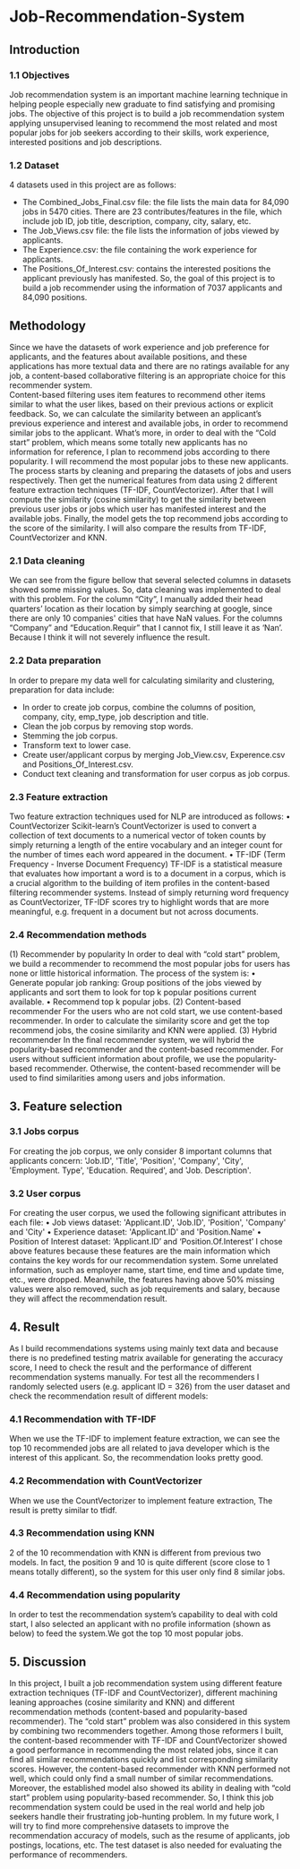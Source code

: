 # Job-Recommendation-System
## Introduction
### 1.1	Objectives
Job recommendation system is an important machine learning technique in helping people especially new graduate to find satisfying and promising jobs. The objective of this project is to build a job recommendation system applying unsupervised leaning to recommend the most related and most popular jobs for job seekers according to their skills, work experience, interested positions and job descriptions. 
### 1.2	Dataset
   4 datasets used in this project are as follows:
- The Combined_Jobs_Final.csv file: the file lists the main data for 84,090 jobs in 5470 cities. There are 23 contributes/features in the file, which include job ID, job title, description, company, city, salary, etc.
- The Job_Views.csv file: the file lists the information of jobs viewed by applicants. 
- The Experience.csv: the file containing the work experience for applicants.
- The Positions_Of_Interest.csv: contains the interested positions the applicant previously has manifested.
   So, the goal of this project is to build a job recommender using the information of 7037 applicants and 84,090 positions.
   
## Methodology
   Since we have the datasets of work experience and job preference for applicants, and the features about available positions, and these applications has more textual data and there are no ratings available for any job, a content-based collaborative filtering is an appropriate choice for this recommender system.  
   Content-based filtering uses item features to recommend other items similar to what the user likes, based on their previous actions or explicit feedback. So, we can calculate the similarity between an applicant’s previous experience and interest and available jobs, in order to recommend similar jobs to the applicant. What’s more, in order to deal with the “Cold start” problem, which means some totally new applicants has no information for reference, I plan to recommend jobs according to there popularity. I will recommend the most popular jobs to these new applicants.  
   The process starts by cleaning and preparing the datasets of jobs and users respectively. Then get the numerical features from data using 2 different feature extraction techniques (TF-IDF, CountVectorizer). After that I will compute the similarity (cosine similarity) to get the similarity between previous user jobs or jobs which user has manifested interest and the available jobs. Finally, the model gets the top recommend jobs according to the score of the similarity. I will also compare the results from TF-IDF, CountVectorizer and KNN.
### 2.1	Data cleaning
   We can see from the figure bellow that several selected columns in datasets showed some missing values. So, data cleaning was implemented to deal with this problem. For the column “City”, I manually added their head quarters’ location as their location by simply searching at google, since there are only 10 companies' cities that have NaN values. For the columns “Company” and “Education.Requir” that I cannot fix, I still leave it as ‘Nan’. Because I think it will not severely influence the result.
### 2.2	Data preparation
   In order to prepare my data well for calculating similarity and clustering, preparation for data include:
- In order to create job corpus, combine the columns of position, company, city, emp_type, job description and title.
- Clean the job corpus by removing stop words.
- Stemming the job corpus.
- Transform text to lower case.
- Create user/applicant corpus by merging Job_View.csv, Experence.csv and Positions_Of_Interest.csv.
- Conduct text cleaning and transformation for user corpus as job corpus.
### 2.3	Feature extraction
   Two feature extraction techniques used for NLP are introduced as follows:
   •	CountVectorizer
   Scikit-learn’s CountVectorizer is used to convert a collection of text documents to a numerical vector of token counts by simply returning a length of the entire vocabulary and an integer count for the number of times each word appeared in the document.
   •	TF-IDF (Term Frequency - Inverse Document Frequency)
   TF-IDF is a statistical measure that evaluates how important a word is to a document in a corpus, which is a crucial algorithm to the building of item profiles in the content-based filtering recommender systems. Instead of simply returning word frequency as CountVectorizer, TF-IDF scores try to highlight words that are more meaningful, e.g. frequent in a document but not across documents.
### 2.4	Recommendation methods
(1)	Recommender by popularity
   In order to deal with “cold start” problem, we build a recommender to recommend the most popular jobs for users has none or little historical information. The process of the system is:
   •	Generate popular job ranking: Group positions of the jobs viewed by applicants and sort them to look for top k popular positions current available.
   •	Recommend top k popular jobs.
(2)	Content-based recommender
   For the users who are not cold start, we use content-based recommender. In order to calculate the similarity score and get the top recommend jobs, the cosine similarity and KNN were applied.
(3)	Hybrid recommender
   In the final recommender system, we will hybrid the popularity-based recommender and the content-based recommender. For users without sufficient information about profile, we use the popularity-based recommender. Otherwise, the content-based recommender will be used to find similarities among users and jobs information.
   
## 3.	Feature selection
### 3.1	Jobs corpus
   For creating the job corpus, we only consider 8 important columns that applicants concern: 'Job.ID', 'Title', 'Position', 'Company', 'City', 'Employment. Type', 'Education. Required', and 'Job. Description'.
### 3.2	User corpus
   For creating the user corpus, we used the following significant attributes in each file:
   •	Job views dataset: 'Applicant.ID', 'Job.ID', 'Position', 'Company' and 'City'
   •	Experience dataset: 'Applicant.ID' and 'Position.Name'
   •	Position of Interest dataset: ‘Applicant.ID’ and ‘Position.Of.Interest’
   I chose above features because these features are the main information which contains the key words for our recommendation system. Some unrelated information, such as employer name, start time, end time and update time, etc., were dropped. Meanwhile, the features having above 50% missing values were also removed, such as job requirements and salary, because they will affect the recommendation result.

## 4.	Result
   As I build recommendations systems using mainly text data and because there is no predefined testing matrix available for generating the accuracy score, I need to check the result and the performance of different recommendation systems manually.
   For test all the recommenders I randomly selected users (e.g. applicant ID = 326) from the user dataset and check the recommendation result of different models:
### 4.1	Recommendation with TF-IDF
   When we use the TF-IDF to implement feature extraction, we can see the top 10 recommended jobs are all related to java developer which is the interest of this applicant. So, the recommendation looks pretty good.
### 4.2	Recommendation with CountVectorizer
   When we use the CountVectorizer to implement feature extraction, The result is pretty similar to tfidf.
### 4.3	Recommendation using KNN
   2 of the 10 recommendation with KNN is different from previous two models. In fact, the position 9 and 10 is quite different (score close to 1 means totally different), so the system for this user only find 8 similar jobs.
### 4.4	Recommendation using popularity
   In order to test the recommendation system’s capability to deal with cold start, I also selected an applicant with no profile information (shown as below) to feed the system.We got the top 10 most popular jobs.
   
## 5.	Discussion
   In this project, I built a job recommendation system using different feature extraction techniques (TF-IDF and CountVectorizer), different machining leaning approaches (cosine similarity and KNN) and different recommendation methods (content-based and popularity-based recommender). The “cold start” problem was also considered in this system by combining two recommenders together. Among those reformers I built, the content-based recommender with TF-IDF and CountVectorizer showed a good performance in recommending the most related jobs, since it can find all similar recommendations quickly and list corresponding similarity scores. However, the content-based recommender with KNN performed not well, which could only find a small number of similar recommendations. Moreover, the established model also showed its ability in dealing with “cold start” problem using popularity-based recommender. So, I think this job recommendation system could be used in the real world and help job seekers handle their frustrating job-hunting problem.
   In my future work, I will try to find more comprehensive datasets to improve the recommendation accuracy of models, such as the resume of applicants, job postings, locations, etc. The test dataset is also needed for evaluating the performance of recommenders.





